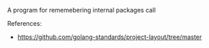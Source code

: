 A program for rememebering internal packages call

References:
* https://github.com/golang-standards/project-layout/tree/master
